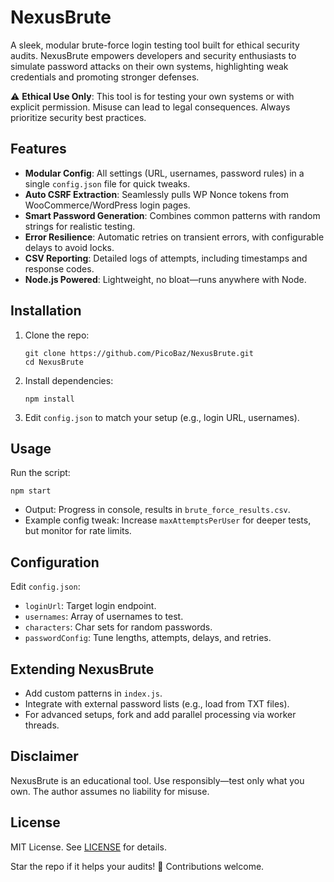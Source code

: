 # NexusBrute

A sleek, modular brute-force login testing tool built for ethical security audits. NexusBrute empowers developers and security enthusiasts to simulate password attacks on their own systems, highlighting weak credentials and promoting stronger defenses.

⚠️ **Ethical Use Only**: This tool is for testing your own systems or with explicit permission. Misuse can lead to legal consequences. Always prioritize security best practices.

## Features
- **Modular Config**: All settings (URL, usernames, password rules) in a single `config.json` file for quick tweaks.
- **Auto CSRF Extraction**: Seamlessly pulls WP Nonce tokens from WooCommerce/WordPress login pages.
- **Smart Password Generation**: Combines common patterns with random strings for realistic testing.
- **Error Resilience**: Automatic retries on transient errors, with configurable delays to avoid locks.
- **CSV Reporting**: Detailed logs of attempts, including timestamps and response codes.
- **Node.js Powered**: Lightweight, no bloat—runs anywhere with Node.

## Installation
1. Clone the repo:
   ```
   git clone https://github.com/PicoBaz/NexusBrute.git
   cd NexusBrute
   ```
2. Install dependencies:
   ```
   npm install
   ```
3. Edit `config.json` to match your setup (e.g., login URL, usernames).

## Usage
Run the script:
```
npm start
```
- Output: Progress in console, results in `brute_force_results.csv`.
- Example config tweak: Increase `maxAttemptsPerUser` for deeper tests, but monitor for rate limits.

## Configuration
Edit `config.json`:
- `loginUrl`: Target login endpoint.
- `usernames`: Array of usernames to test.
- `characters`: Char sets for random passwords.
- `passwordConfig`: Tune lengths, attempts, delays, and retries.

## Extending NexusBrute
- Add custom patterns in `index.js`.
- Integrate with external password lists (e.g., load from TXT files).
- For advanced setups, fork and add parallel processing via worker threads.

## Disclaimer
NexusBrute is an educational tool. Use responsibly—test only what you own. The author assumes no liability for misuse.

## License
MIT License. See [LICENSE](LICENSE) for details.

Star the repo if it helps your audits! 🌟 Contributions welcome.
